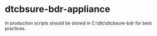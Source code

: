 # dtcbsure-bdr-appliance

In production scripts should be stored in C:\dtc\dtcbsure-bdr for best practices.